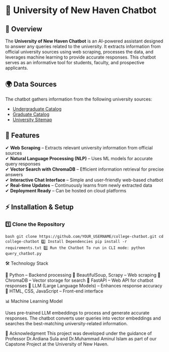 # 🏫 University of New Haven Chatbot

## 📌 Overview
The **University of New Haven Chatbot** is an AI-powered assistant designed to answer any queries related to the university. It extracts information from official university sources using web scraping, processes the data, and leverages machine learning to provide accurate responses. This chatbot serves as an informative tool for students, faculty, and prospective applicants.

## 🌍 Data Sources
The chatbot gathers information from the following university sources:
- [Undergraduate Catalog](https://catalog.newhaven.edu/content.php?catoid=31&navoid=2062)
- [Graduate Catalog](https://catalog.newhaven.edu/content.php?catoid=30&navoid=2025)
- [University Sitemap](https://www.newhaven.edu/sitemap.xml)
 

## 🚀 Features
✔ **Web Scraping** – Extracts relevant university information from official sources  
✔ **Natural Language Processing (NLP)** – Uses ML models for accurate query responses  
✔ **Vector Search with ChromaDB** – Efficient information retrieval for precise answers  
✔ **Interactive Chat Interface** – Simple and user-friendly web-based chatbot  
✔ **Real-time Updates** – Continuously learns from newly extracted data  
✔ **Deployment Ready** – Can be hosted on cloud platforms  

## ⚡ Installation & Setup
### 1️⃣ Clone the Repository
``bash
git clone https://github.com/YOUR_USERNAME/college-chatbot.git
cd college-chatbot
2️⃣ Install Dependencies
pip install -r requirements.txt
3️⃣ Run the Chatbot
To run in CLI mode:
python query_chatbot.py ``


🛠️ Technology Stack

🔹 Python – Backend processing
🔹 BeautifulSoup, Scrapy – Web scraping
🔹 ChromaDB – Vector storage for search
🔹 FastAPI – Web API for chatbot responses
🔹 LLM (Large Language Models) – Enhances response accuracy
🔹 HTML, CSS, JavaScript – Front-end interface

📊 Machine Learning Model

Uses pre-trained LLM embeddings to process and generate accurate responses.
The chatbot converts user queries into vector embeddings and searches the best-matching university-related information.

📖 Acknowledgment
This project was developed under the guidance of Professor Dr.Ardiana Sula and Dr.Muhammad Aminul Islam as part of our Capstone Project at the University of New Haven.



